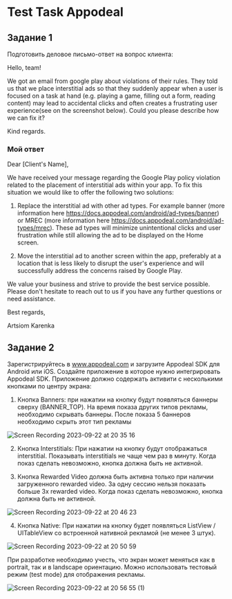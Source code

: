 # Test Task Appodeal

## Задание 1

Подготовить деловое письмо-ответ на вопрос клиента:

Hello, team!

We got an email from google play about violations of their rules. They told us that we place interstitial ads so that they suddenly appear when a user is focused on a task at hand (e.g. playing a game, filling out a form, reading content) may lead to accidental clicks and often creates a frustrating user experience(see on the screenshot below).
Could you please describe how we can fix it? 

Kind regards.

### Мой ответ 

Dear [Client's Name],

We have received your message regarding the Google Play policy violation related to the placement of interstitial ads within your app. To fix this situation we would like to offer the following two solutions:

1.  Replace the interstitial ad with other ad types. For example banner (more information here https://docs.appodeal.com/android/ad-types/banner) or MREC (more information here https://docs.appodeal.com/android/ad-types/mrec). These ad types will minimize unintentional clicks and user frustration while still allowing the ad to be displayed on the Home screen.

2. Move the  interstitial ad to another screen within the app, preferably at a location that is less likely to disrupt the user's experience and will successfully address the concerns raised by Google Play.

We value your business and strive to provide the best service possible. Please don't hesitate to reach out to us if you have any further questions or need assistance.

Best regards,

Artsiom Karenka

## Задание 2 

Зарегистрируйтесь в www.appodeal.com и загрузите Appodeal SDK для Android или iOS. Создайте приложение в которое нужно интегрировать Appodeal SDK. Приложение должно содержать активити с несколькими кнопками по центру экрана:

1) Кнопка Banners: при нажатии на кнопку будут появляться баннеры сверху (BANNER_TOP). На время показа других типов рекламы, необходимо скрывать баннеры. После показа 5 баннеров необходимо скрыть этот тип рекламы

![Screen Recording 2023-09-22 at 20 35 16](https://github.com/arti1233/TestTaskAppodeal/assets/107428500/010a592e-c79b-4aa0-95d4-d4c36a7cb981)

2) Кнопка Interstitials: При нажатии на кнопку будут отображаться interstitial. Показывать interstitials не чаще чем раз в минуту. Когда показ сделать невозможно, кнопка должна быть не активной.
   
3) Кнопка Rewarded Video должна быть активна только при наличии загруженного rewarded video. За одну сессию нельзя показать больше 3х rewarded video. Когда показ сделать невозможно, кнопка должна быть не активной.

![Screen Recording 2023-09-22 at 20 46 23](https://github.com/arti1233/TestTaskAppodeal/assets/107428500/9065bea9-4a79-4c27-92c0-3fa2f9727a3f)

4) Кнопка Native: При нажатии на кнопку будет появляться ListView / UITableView со встроенной нативной рекламой (не менее 3 штук).

![Screen Recording 2023-09-22 at 20 50 59](https://github.com/arti1233/TestTaskAppodeal/assets/107428500/cd3c80f1-9810-4dea-9c2e-27b69f903796)

При разработке необходимо учесть, что экран может меняться как в portrait, так и в landscape ориентацию. Можно использовать тестовый режим (test mode) для отображения рекламы.

![Screen Recording 2023-09-22 at 20 56 55 (1)](https://github.com/arti1233/TestTaskAppodeal/assets/107428500/814b7523-d0c9-47d7-8bd5-6e4300921b8b)




